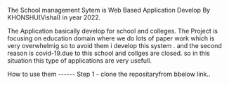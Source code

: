 The School management Sytem is Web Based Application Develop By KHONSHU(Vishal) in year 2022.

The Application basically develop for school and colleges.
The Project is focusing on education domain where we do lots of paper work which is very overwhelmig so to  avoid them i develop this system .
and the second reason is covid-19.due to this school and collges are closed. so in this situation this type  of applications are very usefull.

How to use them ------
Step 1 - clone the repositaryfrom bbelow link..
